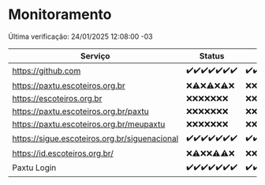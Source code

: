 # Monitoramento

Última verificação: 24/01/2025 12:08:00 -03

|Serviço|Status|Últimas 24h|
|---|---|---|
|https://github.com|<span title="2025-01-17: OK=23">✔️</span><span title="2025-01-18: OK=23">✔️</span><span title="2025-01-19: OK=23">✔️</span><span title="2025-01-20: OK=23">✔️</span><span title="2025-01-21: OK=23">✔️</span><span title="2025-01-22: OK=23">✔️</span><span title="2025-01-23: OK=14">✔️</span>|<span title="23/01/2025 12:08:00 -03 : 200">✔️</span><span title="23/01/2025 13:10:00 -03 : 200">✔️</span><span title="23/01/2025 14:07:00 -03 : 200">✔️</span><span title="23/01/2025 15:11:00 -03 : 200">✔️</span><span title="23/01/2025 16:06:00 -03 : 200">✔️</span><span title="23/01/2025 17:08:00 -03 : 200">✔️</span><span title="23/01/2025 18:07:00 -03 : 200">✔️</span><span title="23/01/2025 19:07:00 -03 : 200">✔️</span><span title="23/01/2025 20:08:00 -03 : 200">✔️</span><span title="23/01/2025 21:39:00 -03 : 200">✔️</span><span title="23/01/2025 23:07:00 -03 : 200">✔️</span><span title="24/01/2025 00:10:00 -03 : 200">✔️</span><span title="24/01/2025 01:10:00 -03 : 200">✔️</span><span title="24/01/2025 02:08:00 -03 : 200">✔️</span><span title="24/01/2025 03:11:00 -03 : 200">✔️</span><span title="24/01/2025 04:08:00 -03 : 200">✔️</span><span title="24/01/2025 05:11:00 -03 : 200">✔️</span><span title="24/01/2025 06:08:00 -03 : 200">✔️</span><span title="24/01/2025 07:08:00 -03 : 200">✔️</span><span title="24/01/2025 08:07:00 -03 : 200">✔️</span><span title="24/01/2025 09:14:00 -03 : 200">✔️</span><span title="24/01/2025 10:14:00 -03 : 200">✔️</span><span title="24/01/2025 11:07:00 -03 : 200">✔️</span><span title="24/01/2025 12:08:00 -03 : 200">✔️</span>|
|https://paxtu.escoteiros.org.br|<span title="2025-01-17: Falhas=23">❌</span><span title="2025-01-18: OK=1, Falhas=22">⚠️</span><span title="2025-01-19: Falhas=23">❌</span><span title="2025-01-20: OK=1, Falhas=22">⚠️</span><span title="2025-01-21: Falhas=23">❌</span><span title="2025-01-22: OK=1, Falhas=22">⚠️</span><span title="2025-01-23: Falhas=14">❌</span>|<span title="23/01/2025 12:08:00 -03 : 403">❌</span><span title="23/01/2025 13:10:00 -03 : 403">❌</span><span title="23/01/2025 14:07:00 -03 : 403">❌</span><span title="23/01/2025 15:11:00 -03 : 403">❌</span><span title="23/01/2025 16:06:00 -03 : 403">❌</span><span title="23/01/2025 17:08:00 -03 : 403">❌</span><span title="23/01/2025 18:07:00 -03 : 403">❌</span><span title="23/01/2025 19:07:00 -03 : 403">❌</span><span title="23/01/2025 20:08:00 -03 : 403">❌</span><span title="23/01/2025 21:39:00 -03 : 403">❌</span><span title="23/01/2025 23:07:00 -03 : 403">❌</span><span title="24/01/2025 00:10:00 -03 : 403">❌</span><span title="24/01/2025 01:10:00 -03 : 403">❌</span><span title="24/01/2025 02:08:00 -03 : 403">❌</span><span title="24/01/2025 03:11:00 -03 : 403">❌</span><span title="24/01/2025 04:08:00 -03 : 403">❌</span><span title="24/01/2025 05:11:00 -03 : 403">❌</span><span title="24/01/2025 06:08:00 -03 : 403">❌</span><span title="24/01/2025 07:08:00 -03 : 403">❌</span><span title="24/01/2025 08:07:00 -03 : 403">❌</span><span title="24/01/2025 09:14:00 -03 : 403">❌</span><span title="24/01/2025 10:14:00 -03 : 403">❌</span><span title="24/01/2025 11:07:00 -03 : 403">❌</span><span title="24/01/2025 12:08:00 -03 : 403">❌</span>|
|https://escoteiros.org.br|<span title="2025-01-17: Falhas=23">❌</span><span title="2025-01-18: Falhas=23">❌</span><span title="2025-01-19: Falhas=23">❌</span><span title="2025-01-20: Falhas=23">❌</span><span title="2025-01-21: Falhas=23">❌</span><span title="2025-01-22: Falhas=23">❌</span><span title="2025-01-23: Falhas=14">❌</span>|<span title="23/01/2025 12:08:00 -03 : 403">❌</span><span title="23/01/2025 13:10:00 -03 : 403">❌</span><span title="23/01/2025 14:07:00 -03 : 403">❌</span><span title="23/01/2025 15:11:00 -03 : 403">❌</span><span title="23/01/2025 16:06:00 -03 : 403">❌</span><span title="23/01/2025 17:08:00 -03 : 403">❌</span><span title="23/01/2025 18:07:00 -03 : 403">❌</span><span title="23/01/2025 19:07:00 -03 : 403">❌</span><span title="23/01/2025 20:08:00 -03 : 403">❌</span><span title="23/01/2025 21:39:00 -03 : 403">❌</span><span title="23/01/2025 23:07:00 -03 : 403">❌</span><span title="24/01/2025 00:10:00 -03 : 403">❌</span><span title="24/01/2025 01:10:00 -03 : 403">❌</span><span title="24/01/2025 02:08:00 -03 : 403">❌</span><span title="24/01/2025 03:11:00 -03 : 403">❌</span><span title="24/01/2025 04:08:00 -03 : 403">❌</span><span title="24/01/2025 05:11:00 -03 : 403">❌</span><span title="24/01/2025 06:08:00 -03 : 403">❌</span><span title="24/01/2025 07:08:00 -03 : 403">❌</span><span title="24/01/2025 08:07:00 -03 : 403">❌</span><span title="24/01/2025 09:14:00 -03 : 403">❌</span><span title="24/01/2025 10:14:00 -03 : 403">❌</span><span title="24/01/2025 11:07:00 -03 : 403">❌</span><span title="24/01/2025 12:08:00 -03 : 403">❌</span>|
|https://paxtu.escoteiros.org.br/paxtu|<span title="2025-01-17: Falhas=23">❌</span><span title="2025-01-18: Falhas=23">❌</span><span title="2025-01-19: Falhas=23">❌</span><span title="2025-01-20: Falhas=23">❌</span><span title="2025-01-21: Falhas=23">❌</span><span title="2025-01-22: Falhas=23">❌</span><span title="2025-01-23: Falhas=14">❌</span>|<span title="23/01/2025 12:08:00 -03 : 403">❌</span><span title="23/01/2025 13:10:00 -03 : 403">❌</span><span title="23/01/2025 14:07:00 -03 : 403">❌</span><span title="23/01/2025 15:11:00 -03 : 403">❌</span><span title="23/01/2025 16:06:00 -03 : 403">❌</span><span title="23/01/2025 17:08:00 -03 : 403">❌</span><span title="23/01/2025 18:07:00 -03 : 403">❌</span><span title="23/01/2025 19:07:00 -03 : 403">❌</span><span title="23/01/2025 20:08:00 -03 : 403">❌</span><span title="23/01/2025 21:39:00 -03 : 403">❌</span><span title="23/01/2025 23:07:00 -03 : 403">❌</span><span title="24/01/2025 00:10:00 -03 : 403">❌</span><span title="24/01/2025 01:10:00 -03 : 403">❌</span><span title="24/01/2025 02:08:00 -03 : 403">❌</span><span title="24/01/2025 03:11:00 -03 : 403">❌</span><span title="24/01/2025 04:08:00 -03 : 403">❌</span><span title="24/01/2025 05:11:00 -03 : 403">❌</span><span title="24/01/2025 06:08:00 -03 : 403">❌</span><span title="24/01/2025 07:08:00 -03 : 403">❌</span><span title="24/01/2025 08:07:00 -03 : 403">❌</span><span title="24/01/2025 09:14:00 -03 : 403">❌</span><span title="24/01/2025 10:14:00 -03 : 403">❌</span><span title="24/01/2025 11:07:00 -03 : 403">❌</span><span title="24/01/2025 12:08:00 -03 : 403">❌</span>|
|https://paxtu.escoteiros.org.br/meupaxtu|<span title="2025-01-17: Falhas=23">❌</span><span title="2025-01-18: Falhas=23">❌</span><span title="2025-01-19: Falhas=23">❌</span><span title="2025-01-20: Falhas=23">❌</span><span title="2025-01-21: Falhas=23">❌</span><span title="2025-01-22: Falhas=23">❌</span><span title="2025-01-23: Falhas=14">❌</span>|<span title="23/01/2025 12:08:00 -03 : 403">❌</span><span title="23/01/2025 13:10:00 -03 : 403">❌</span><span title="23/01/2025 14:07:00 -03 : 403">❌</span><span title="23/01/2025 15:11:00 -03 : 403">❌</span><span title="23/01/2025 16:06:00 -03 : 403">❌</span><span title="23/01/2025 17:08:00 -03 : 403">❌</span><span title="23/01/2025 18:07:00 -03 : 403">❌</span><span title="23/01/2025 19:07:00 -03 : 403">❌</span><span title="23/01/2025 20:08:00 -03 : 403">❌</span><span title="23/01/2025 21:39:00 -03 : 403">❌</span><span title="23/01/2025 23:07:00 -03 : 403">❌</span><span title="24/01/2025 00:10:00 -03 : 403">❌</span><span title="24/01/2025 01:10:00 -03 : 403">❌</span><span title="24/01/2025 02:08:00 -03 : 403">❌</span><span title="24/01/2025 03:11:00 -03 : 403">❌</span><span title="24/01/2025 04:08:00 -03 : 403">❌</span><span title="24/01/2025 05:11:00 -03 : 403">❌</span><span title="24/01/2025 06:08:00 -03 : 403">❌</span><span title="24/01/2025 07:08:00 -03 : 403">❌</span><span title="24/01/2025 08:07:00 -03 : 403">❌</span><span title="24/01/2025 09:14:00 -03 : 403">❌</span><span title="24/01/2025 10:14:00 -03 : 403">❌</span><span title="24/01/2025 11:07:00 -03 : 403">❌</span><span title="24/01/2025 12:08:00 -03 : 403">❌</span>|
|https://sigue.escoteiros.org.br/siguenacional|<span title="2025-01-17: OK=23">✔️</span><span title="2025-01-18: OK=23">✔️</span><span title="2025-01-19: OK=23">✔️</span><span title="2025-01-20: OK=23">✔️</span><span title="2025-01-21: OK=23">✔️</span><span title="2025-01-22: OK=23">✔️</span><span title="2025-01-23: OK=14">✔️</span>|<span title="23/01/2025 12:08:00 -03 : 200">✔️</span><span title="23/01/2025 13:10:00 -03 : 200">✔️</span><span title="23/01/2025 14:07:00 -03 : 200">✔️</span><span title="23/01/2025 15:11:00 -03 : 200">✔️</span><span title="23/01/2025 16:06:00 -03 : 200">✔️</span><span title="23/01/2025 17:08:00 -03 : 200">✔️</span><span title="23/01/2025 18:07:00 -03 : 200">✔️</span><span title="23/01/2025 19:07:00 -03 : 200">✔️</span><span title="23/01/2025 20:08:00 -03 : 200">✔️</span><span title="23/01/2025 21:39:00 -03 : 200">✔️</span><span title="23/01/2025 23:07:00 -03 : 200">✔️</span><span title="24/01/2025 00:10:00 -03 : 200">✔️</span><span title="24/01/2025 01:10:00 -03 : 200">✔️</span><span title="24/01/2025 02:08:00 -03 : 200">✔️</span><span title="24/01/2025 03:11:00 -03 : 200">✔️</span><span title="24/01/2025 04:08:00 -03 : 200">✔️</span><span title="24/01/2025 05:11:00 -03 : 200">✔️</span><span title="24/01/2025 06:08:00 -03 : 200">✔️</span><span title="24/01/2025 07:08:00 -03 : 200">✔️</span><span title="24/01/2025 08:07:00 -03 : 200">✔️</span><span title="24/01/2025 09:14:00 -03 : 200">✔️</span><span title="24/01/2025 10:14:00 -03 : 200">✔️</span><span title="24/01/2025 11:07:00 -03 : 200">✔️</span><span title="24/01/2025 12:08:00 -03 : 200">✔️</span>|
|https://id.escoteiros.org.br/|<span title="2025-01-17: Falhas=23">❌</span><span title="2025-01-18: OK=1, Falhas=22">⚠️</span><span title="2025-01-19: Falhas=23">❌</span><span title="2025-01-20: Falhas=23">❌</span><span title="2025-01-21: OK=1, Falhas=22">⚠️</span><span title="2025-01-22: OK=2, Falhas=21">⚠️</span><span title="2025-01-23: Falhas=14">❌</span>|<span title="23/01/2025 12:08:00 -03 : 403">❌</span><span title="23/01/2025 13:10:00 -03 : 403">❌</span><span title="23/01/2025 14:07:00 -03 : 403">❌</span><span title="23/01/2025 15:11:00 -03 : 403">❌</span><span title="23/01/2025 16:06:00 -03 : 403">❌</span><span title="23/01/2025 17:08:00 -03 : 403">❌</span><span title="23/01/2025 18:07:00 -03 : 403">❌</span><span title="23/01/2025 19:07:00 -03 : 403">❌</span><span title="23/01/2025 20:08:00 -03 : 403">❌</span><span title="23/01/2025 21:39:00 -03 : 403">❌</span><span title="23/01/2025 23:07:00 -03 : 403">❌</span><span title="24/01/2025 00:10:00 -03 : 403">❌</span><span title="24/01/2025 01:10:00 -03 : 403">❌</span><span title="24/01/2025 02:08:00 -03 : 403">❌</span><span title="24/01/2025 03:11:00 -03 : 403">❌</span><span title="24/01/2025 04:08:00 -03 : 403">❌</span><span title="24/01/2025 05:11:00 -03 : 403">❌</span><span title="24/01/2025 06:08:00 -03 : 403">❌</span><span title="24/01/2025 07:08:00 -03 : 403">❌</span><span title="24/01/2025 08:07:00 -03 : 403">❌</span><span title="24/01/2025 09:14:00 -03 : 403">❌</span><span title="24/01/2025 10:14:00 -03 : 403">❌</span><span title="24/01/2025 11:07:00 -03 : 403">❌</span><span title="24/01/2025 12:08:00 -03 : 403">❌</span>|
|Paxtu Login|<span title="2025-01-17: OK=23">✔️</span><span title="2025-01-18: OK=23">✔️</span><span title="2025-01-19: OK=23">✔️</span><span title="2025-01-20: OK=23">✔️</span><span title="2025-01-21: OK=23">✔️</span><span title="2025-01-22: OK=23">✔️</span><span title="2025-01-23: OK=14">✔️</span>|<span title="23/01/2025 12:08:00 -03 : 200">✔️</span><span title="23/01/2025 13:10:00 -03 : 200">✔️</span><span title="23/01/2025 14:07:00 -03 : 200">✔️</span><span title="23/01/2025 15:11:00 -03 : 200">✔️</span><span title="23/01/2025 16:06:00 -03 : 200">✔️</span><span title="23/01/2025 17:08:00 -03 : 200">✔️</span><span title="23/01/2025 18:07:00 -03 : 200">✔️</span><span title="23/01/2025 19:07:00 -03 : 200">✔️</span><span title="23/01/2025 20:08:00 -03 : 200">✔️</span><span title="23/01/2025 21:39:00 -03 : 200">✔️</span><span title="23/01/2025 23:07:00 -03 : 200">✔️</span><span title="24/01/2025 00:10:00 -03 : 200">✔️</span><span title="24/01/2025 01:10:00 -03 : 200">✔️</span><span title="24/01/2025 02:08:00 -03 : 200">✔️</span><span title="24/01/2025 03:11:00 -03 : 200">✔️</span><span title="24/01/2025 04:08:00 -03 : 200">✔️</span><span title="24/01/2025 05:11:00 -03 : 200">✔️</span><span title="24/01/2025 06:08:00 -03 : 200">✔️</span><span title="24/01/2025 07:08:00 -03 : 200">✔️</span><span title="24/01/2025 08:07:00 -03 : 200">✔️</span><span title="24/01/2025 09:14:00 -03 : 200">✔️</span><span title="24/01/2025 10:14:00 -03 : 200">✔️</span><span title="24/01/2025 11:07:00 -03 : 200">✔️</span><span title="24/01/2025 12:08:00 -03 : 200">✔️</span>|
